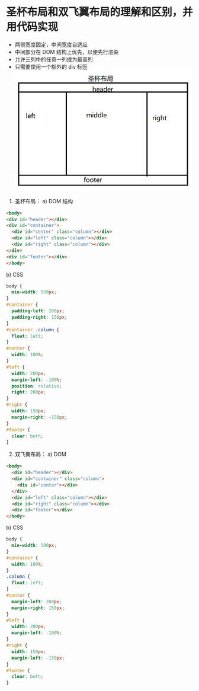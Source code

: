 # 圣杯布局和双飞翼布局的理解和区别，并用代码实现

- 两侧宽度固定，中间宽度自适应
- 中间部分在 DOM 结构上优先，以便先行渲染
- 允许三列中的任意一列成为最高列
- 只需要使用一个额外的 div 标签
  ![图片](./assets/圣杯.png)

1. 圣杯布局：
   a) DOM 结构

```html
<body>
<div id="header"></div>
<div id="container">
  <div id="center" class="column"></div>
  <div id="left" class="column"></div>
  <div id="right" class="column"></div>
</div>
<div id="footer"></div>
</body>
```

b) CSS

```css
body {
  min-width: 550px;
}
#container {
  padding-left: 200px;
  padding-right: 150px;
}
#container .column {
  float: left;
}
#center {
  width: 100%;
}
#left {
  width: 200px;
  margin-left: -100%;
  position: relative;
  right: 200px;
}
#right {
  width: 150px;
  margin-right: -150px;
}
#footer {
  clear: both;
}
```

2. 双飞翼布局：
   a) DOM

```html
<body>
  <div id="header"></div>
  <div id="container" class="column">
    <div id="center"></div>
  </div>
  <div id="left" class="column"></div>
  <div id="right" class="column"></div>
  <div id="footer"></div>
</body>
```

b) CSS

```css
body {
  min-width: 500px;
}
#container {
  width: 100%;
}
.column {
  float: left;
}
#center {
  margin-left: 200px;
  margin-right: 150px;
}
#left {
  width: 200px;
  margin-left: -100%;
}
#right {
  width: 150px;
  margin-left: -150px;
}
#footer {
  clear: both;
}
```
